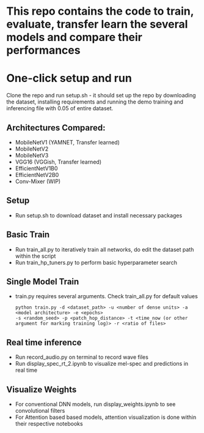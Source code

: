 # This repo contains the code to train, evaluate, transfer learn the several models and compare their performances

# One-click setup and run
Clone the repo and run setup.sh - it should set up the repo by downloading the dataset, installing requirements and running the demo training and inferencing file with 0.05 of entire dataset. 

## Architectures Compared:
- MobileNetV1 (YAMNET, Transfer learned)
- MobileNetV2
- MobileNetV3
- VGG16 (VGGish, Transfer learned)
- EfficientNetV1B0
- EfficientNetV2B0
- Conv-Mixer (WIP)

## Setup
- Run setup.sh to download dataset and install necessary packages

## Basic Train
- Run train_all.py to iteratively train all networks, do edit the dataset path within the script
- Run train_hp_tuners.py to perform basic hyperparameter search

## Single Model Train
- train.py requires several arguments. Check train_all.py for default values 

      python train.py -d <dataset_path> -u <number of dense units> -a <model architecture> -e <epochs> 
      -s <random_seed> -p <patch_hop_distance> -t <time_now (or other argument for marking training log)> -r <ratio of files> 
      
## Real time inference
- Run record_audio.py on terminal to record wave files
- Run display_spec_rt_2.ipynb to visualize mel-spec and predictions in real time

## Visualize Weights
- For conventional DNN models, run display_weights.ipynb to see convolutional filters
- For Attention based based models, attention visualization is done within their respective notebooks
